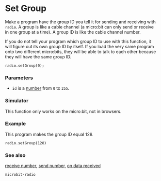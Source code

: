 # Set Group

Make a program have the group ID you tell it for sending and receiving
with ``radio``.  A group is like a cable channel (a micro:bit can only
send or receive in one group at a time). A group ID is like the cable
channel number.

If you do not tell your program which group ID to use with this
function, it will figure out its own group ID by itself.  If you load
the very same program onto two different micro:bits, they will be able
to talk to each other because they will have the same group ID.

```sig
radio.setGroup(0);
```

### Parameters

* ``id`` is a [number](/reference/types/number) from ``0`` to ``255``.

### Simulator

This function only works on the micro:bit, not in browsers.

### Example

This program makes the group ID equal 128.

```blocks
radio.setGroup(128)
```

### See also

[receive number](/reference/radio/receive-number), [send number](/reference/radio/send-number), [on data received](/reference/radio/on-data-received)

```package
microbit-radio
```
